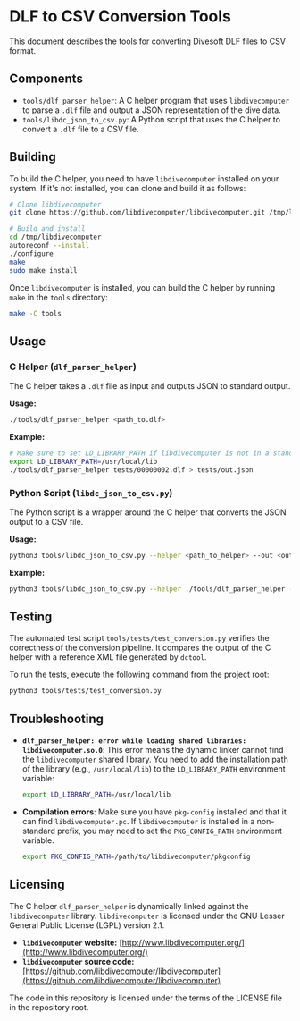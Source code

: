 # DLF to CSV Conversion Tools

This document describes the tools for converting Divesoft DLF files to CSV format.

## Components

- `tools/dlf_parser_helper`: A C helper program that uses `libdivecomputer` to parse a `.dlf` file and output a JSON representation of the dive data.
- `tools/libdc_json_to_csv.py`: A Python script that uses the C helper to convert a `.dlf` file to a CSV file.

## Building

To build the C helper, you need to have `libdivecomputer` installed on your system. If it's not installed, you can clone and build it as follows:

```bash
# Clone libdivecomputer
git clone https://github.com/libdivecomputer/libdivecomputer.git /tmp/libdivecomputer

# Build and install
cd /tmp/libdivecomputer
autoreconf --install
./configure
make
sudo make install
```

Once `libdivecomputer` is installed, you can build the C helper by running `make` in the `tools` directory:

```bash
make -C tools
```

## Usage

### C Helper (`dlf_parser_helper`)

The C helper takes a `.dlf` file as input and outputs JSON to standard output.

**Usage:**
```bash
./tools/dlf_parser_helper <path_to.dlf>
```

**Example:**
```bash
# Make sure to set LD_LIBRARY_PATH if libdivecomputer is not in a standard location
export LD_LIBRARY_PATH=/usr/local/lib
./tools/dlf_parser_helper tests/00000002.dlf > tests/out.json
```

### Python Script (`libdc_json_to_csv.py`)

The Python script is a wrapper around the C helper that converts the JSON output to a CSV file.

**Usage:**
```bash
python3 tools/libdc_json_to_csv.py --helper <path_to_helper> --out <output.csv> <input.dlf>
```

**Example:**
```bash
python3 tools/libdc_json_to_csv.py --helper ./tools/dlf_parser_helper --out tests/out.csv tests/00000002.dlf
```

## Testing

The automated test script `tools/tests/test_conversion.py` verifies the correctness of the conversion pipeline. It compares the output of the C helper with a reference XML file generated by `dctool`.

To run the tests, execute the following command from the project root:

```bash
python3 tools/tests/test_conversion.py
```

## Troubleshooting

- **`dlf_parser_helper: error while loading shared libraries: libdivecomputer.so.0`**: This error means the dynamic linker cannot find the `libdivecomputer` shared library. You need to add the installation path of the library (e.g., `/usr/local/lib`) to the `LD_LIBRARY_PATH` environment variable:
  ```bash
  export LD_LIBRARY_PATH=/usr/local/lib
  ```
- **Compilation errors**: Make sure you have `pkg-config` installed and that it can find `libdivecomputer.pc`. If `libdivecomputer` is installed in a non-standard prefix, you may need to set the `PKG_CONFIG_PATH` environment variable.
  ```bash
  export PKG_CONFIG_PATH=/path/to/libdivecomputer/pkgconfig
  ```

## Licensing

The C helper `dlf_parser_helper` is dynamically linked against the `libdivecomputer` library. `libdivecomputer` is licensed under the GNU Lesser General Public License (LGPL) version 2.1.

- **`libdivecomputer` website:** [http://www.libdivecomputer.org/](http://www.libdivecomputer.org/)
- **`libdivecomputer` source code:** [https://github.com/libdivecomputer/libdivecomputer](https://github.com/libdivecomputer/libdivecomputer)

The code in this repository is licensed under the terms of the LICENSE file in the repository root.
